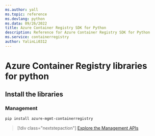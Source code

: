 ```yaml
---
ms.author: yall
ms.topic: reference
ms.devlang: python
ms.data: 09/26/2022
title: Azure Container Registry SDK for Python
description: Reference for Azure Container Registry SDK for Python
ms.service: containerregistry
author: YalinLi0312
---
```

# Azure Container Registry libraries for python

## Install the libraries


### Management

```bash
pip install azure-mgmt-containerregistry
```
> [!div class="nextstepaction"]
> [Explore the Management APIs](/python/api/overview/azure/containerregistry/management)